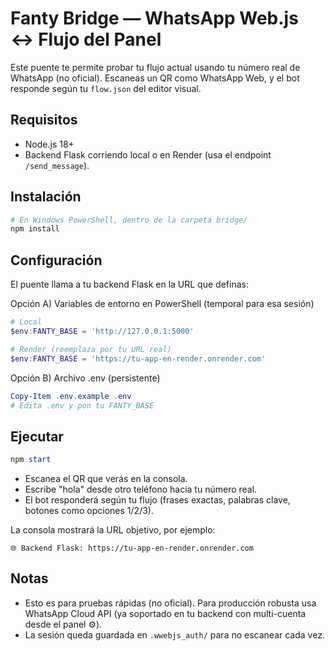 # Fanty Bridge — WhatsApp Web.js ↔ Flujo del Panel

Este puente te permite probar tu flujo actual usando tu número real de WhatsApp (no oficial). Escaneas un QR como WhatsApp Web, y el bot responde según tu `flow.json` del editor visual.

## Requisitos
- Node.js 18+
- Backend Flask corriendo local o en Render (usa el endpoint `/send_message`).

## Instalación

```powershell
# En Windows PowerShell, dentro de la carpeta bridge/
npm install
```

## Configuración

El puente llama a tu backend Flask en la URL que definas:

Opción A) Variables de entorno en PowerShell (temporal para esa sesión)
```powershell
# Local
$env:FANTY_BASE = 'http://127.0.0.1:5000'

# Render (reemplaza por tu URL real)
$env:FANTY_BASE = 'https://tu-app-en-render.onrender.com'
```

Opción B) Archivo .env (persistente)
```powershell
Copy-Item .env.example .env
# Edita .env y pon tu FANTY_BASE
```

## Ejecutar

```powershell
npm start
```

- Escanea el QR que verás en la consola.
- Escribe "hola" desde otro teléfono hacia tu número real.
- El bot responderá según tu flujo (frases exactas, palabras clave, botones como opciones 1/2/3).

La consola mostrará la URL objetivo, por ejemplo:
```
🌐 Backend Flask: https://tu-app-en-render.onrender.com
```

## Notas
- Esto es para pruebas rápidas (no oficial). Para producción robusta usa WhatsApp Cloud API (ya soportado en tu backend con multi-cuenta desde el panel ⚙️).
- La sesión queda guardada en `.wwebjs_auth/` para no escanear cada vez.
